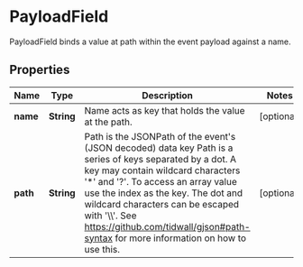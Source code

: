 

# PayloadField

PayloadField binds a value at path within the event payload against a name.
## Properties

Name | Type | Description | Notes
------------ | ------------- | ------------- | -------------
**name** | **String** | Name acts as key that holds the value at the path. |  [optional]
**path** | **String** | Path is the JSONPath of the event&#39;s (JSON decoded) data key Path is a series of keys separated by a dot. A key may contain wildcard characters &#39;*&#39; and &#39;?&#39;. To access an array value use the index as the key. The dot and wildcard characters can be escaped with &#39;\\\\&#39;. See https://github.com/tidwall/gjson#path-syntax for more information on how to use this. |  [optional]



